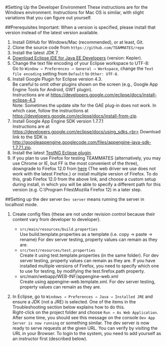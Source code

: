 #Setting Up the Developer Environment
These instructions are for the Windows environment. Instructions for Mac OS is similar, with slight variations that you can figure out yourself.

##Prerequisites
Important: When a version is specified, please install that version instead of the latest version available.

1. Install GitHub for Windows/Mac (recommended), or at least, Git.
2. Clone the source code from `https://github.com/TEAMMATES/repo`
3. Install the latest JDK 7.
4. [Download Eclipse IDE for Java EE Developers](http://www.eclipse.org/downloads/) (version: Kepler).
5. Change the text file encoding of your Eclipse workspace to UTF-8: <br> 
   Go to `Window → Preferences → General → Workspace`, change the 
   `Text file encoding` setting from `Default` to `Other: UTF-8`.
6. Install Google Plugin for Eclipse version 4.3. <br>
   Be careful to omit other plugins shown on the screen 
   (e.g., Google App Engine Tools for Android, GWT plugin).<br>
   Instructions are at https://developers.google.com/eclipse/docs/install-eclipse-4.3 <br>
   Note: Sometimes the update site for the GAE plug-in does not work. In which case, 
   follow the instructions at https://developers.google.com/eclipse/docs/install-from-zip.
7. Install Google App Engine SDK version 1.7.7.1 <br>
   Instructions are at https://developers.google.com/eclipse/docs/using_sdks.<br>
   Download link to the SDK is http://googleappengine.googlecode.com/files/appengine-java-sdk-1.7.7.1.zip.
8. Install the latest [TestNG Eclipse plugin](http://testng.org/doc/eclipse.html).
9. If you plan to use Firefox for testing TEAMMATES 
   (alternatively, you may use Chrome or IE, but FF is the most convenient of the three), 
   downgrade to Firefox 12.0 from [here](https://ftp.mozilla.org/pub/mozilla.org/firefox/releases/)
   {The web driver we use does not work with the latest Firefox.} 
   or install multiple version of Firefox. To do this, grab Firefox 12.0 
   from the above link, and choose a custom setup during install, 
   in which you will be able to specify a different path for this version 
   (e.g. C:\Program Files\Mozilla Firefox 12) in a later step.

##Setting up the dev server
`Dev server` means running the server in localhost mode.

1. Create config files {these are not under revision control because their 
   content vary from developer to developer}.
   * `src/main/resources/build.properties`<br>
   Use build.template.properties as a template (i.e. copy → paste → rename)
   For dev server testing, property values can remain as they are.
   * `src/test/resources/test.properties`<br>
   Create it using test.template.properties (in the same folder). 
   For dev server testing, property values can remain as they are.
   If you have installed multiple versions of Firefox, you need to specify 
   which one to use for testing, by modifying the test.firefox.path property.
   * src/main/webapp/WEB-INF/appengine-web.xml<br>
   Create using appengine-web.template.xml. 
   For dev server testing, property values can remain as they are.
    
2. In Eclipse, go to `Windows → Preferences → Java → Installed JRE` and ensure a 
   JDK (not a JRE) is selected. One of the items in the Troubleshooting section 
    below explains how to do this.<br>
    Right-click on the project folder and choose `Run → As Web Application`. 
    After some time, you should see this message on the console 
    `Dev App Server is now running` or something similar.
    The dev server is now ready to serve requests at the given URL. 
    You can verify by visiting the URL in your Browser.
    To login to the system, you need to add yourself as an instructor first (described below).
